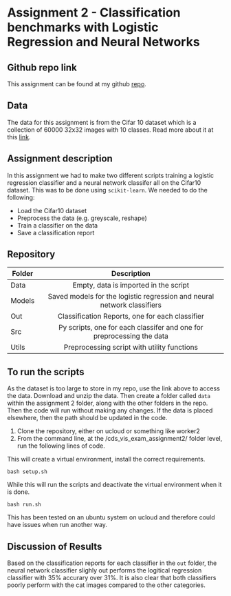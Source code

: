 
# Assignment 2 - Classification benchmarks with Logistic Regression and Neural Networks

## Github repo link 

This assignment can be found at my github [repo](https://github.com/ameerwald/cds_vis_exam_assignment2).

## Data

The data for this assignment is from the Cifar 10 dataset which is a collection of 60000 32x32 images with 10 classes. Read more about it at this [link](https://www.cs.toronto.edu/~kriz/cifar.html).

## Assignment description 
In this assignment we had to make two different scripts training a logistic regression classifier and a neural network classifer all on the Cifar10 dataset. This was to be done using ```scikit-learn```. We needed to do the following:

- Load the Cifar10 dataset
- Preprocess the data (e.g. greyscale, reshape)
- Train a classifier on the data
- Save a classification report

## Repository 

| Folder         | Description          
| ------------- |:-------------:
| Data      | Empty, data is imported in the script 
| Models  | Saved models for the logistic regression and neural network classifiers      
| Out  | Classification Reports, one for each classifier    
| Src  | Py scripts, one for each classifer and one for preprocessing the data    
| Utils  | Preprocessing script with utility functions

## To run the scripts 
As the dataset is too large to store in my repo, use the link above to access the data. Download and unzip the data. Then create a folder called  ```data``` within the assignment 2 folder, along with the other folders in the repo. Then the code will run without making any changes. If the data is placed elsewhere, then the path should be updated in the code.

1. Clone the repository, either on ucloud or something like worker2
2. From the command line, at the /cds_vis_exam_assignment2/ folder level, run the following lines of code. 

This will create a virtual environment, install the correct requirements.
``` 
bash setup.sh
```
While this will run the scripts and deactivate the virtual environment when it is done. 
```
bash run.sh
```

This has been tested on an ubuntu system on ucloud and therefore could have issues when run another way.

## Discussion of Results 
Based on the classification reports for each classifier in the ```out``` folder, the neural network classifier slighly out performs the logitical regression classifier with 35% accurary over 31%. It is also clear that both classifiers poorly perform with the cat images compared to the other categories. 